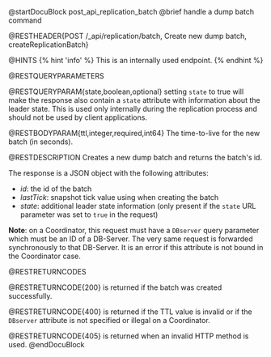 
@startDocuBlock post_api_replication_batch
@brief handle a dump batch command

@RESTHEADER{POST /_api/replication/batch, Create new dump batch, createReplicationBatch}

@HINTS
{% hint 'info' %}
This is an internally used endpoint.
{% endhint %}

@RESTQUERYPARAMETERS

@RESTQUERYPARAM{state,boolean,optional}
setting `state` to true will make the response also contain
a `state` attribute with information about the leader state.
This is used only internally during the replication process 
and should not be used by client applications.

@RESTBODYPARAM{ttl,integer,required,int64}
The time-to-live for the new batch (in seconds).

@RESTDESCRIPTION
Creates a new dump batch and returns the batch's id.

The response is a JSON object with the following attributes:

- *id*: the id of the batch
- *lastTick*: snapshot tick value using when creating the batch
- *state*: additional leader state information (only present if the
  `state` URL parameter was set to `true` in the request)

**Note**: on a Coordinator, this request must have a `DBserver`
query parameter which must be an ID of a DB-Server.
The very same request is forwarded synchronously to that DB-Server.
It is an error if this attribute is not bound in the Coordinator case.

@RESTRETURNCODES

@RESTRETURNCODE{200}
is returned if the batch was created successfully.

@RESTRETURNCODE{400}
is returned if the TTL value is invalid or if the `DBserver` attribute
is not specified or illegal on a Coordinator.

@RESTRETURNCODE{405}
is returned when an invalid HTTP method is used.
@endDocuBlock
